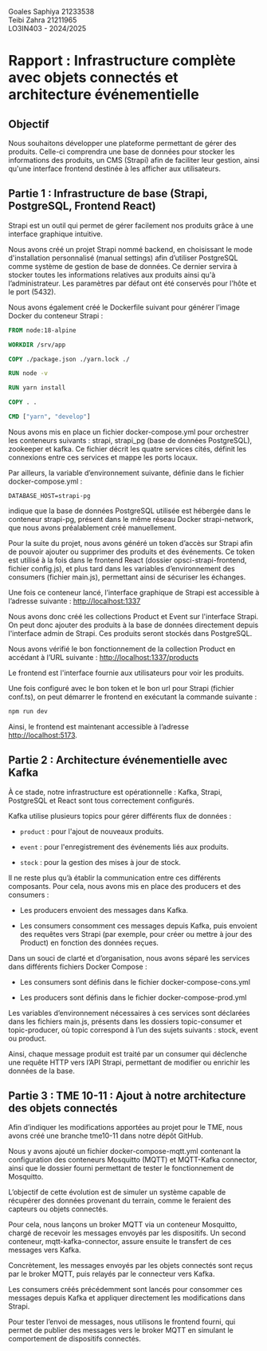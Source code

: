Goales Saphiya 21233538  
Teibi Zahra 21211965  
LO3IN403 \- 2024/2025

# Rapport : Infrastructure complète avec objets connectés et architecture événementielle

## Objectif

Nous souhaitons développer une plateforme permettant de gérer des produits. Celle-ci comprendra une base de données pour stocker les informations des produits, un CMS (Strapi) afin de faciliter leur gestion, ainsi qu'une interface frontend destinée à les afficher aux utilisateurs.

## Partie 1 : Infrastructure de base (Strapi, PostgreSQL, Frontend React)

Strapi est un outil qui permet de gérer facilement nos produits grâce à une interface graphique intuitive.

Nous avons créé un projet Strapi nommé backend, en choisissant le mode d'installation personnalisé (manual settings) afin d’utiliser PostgreSQL comme système de gestion de base de données. Ce dernier servira à stocker toutes les informations relatives aux produits ainsi qu'à l’administrateur. Les paramètres par défaut ont été conservés pour l'hôte et le port (5432).

Nous avons également créé le Dockerfile suivant pour générer l’image Docker du conteneur Strapi :

   ```dockerfile
FROM node:18-alpine

WORKDIR /srv/app

COPY ./package.json ./yarn.lock ./

RUN node -v 

RUN yarn install 

COPY . . 

CMD ["yarn", "develop"]
   ```

Nous avons mis en place un fichier docker-compose.yml pour orchestrer les conteneurs suivants : strapi, strapi\_pg (base de données PostgreSQL), zookeeper et kafka. Ce fichier décrit les quatre services cités, définit les connexions entre ces services et  mappe les ports locaux.

Par ailleurs, la variable d’environnement suivante, définie dans le fichier docker-compose.yml : 

```env
DATABASE_HOST=strapi-pg 
```

indique que la base de données PostgreSQL utilisée est hébergée dans le conteneur strapi-pg, présent dans le même réseau Docker strapi-network, que nous avons préalablement créé manuellement.

Pour la suite du projet, nous avons généré un token d’accès sur Strapi afin de pouvoir ajouter ou supprimer des produits et des événements. Ce token est utilisé à la fois dans le frontend React (dossier opsci-strapi-frontend, fichier config.js), et plus tard dans les variables d’environnement des consumers (fichier main.js), permettant ainsi de sécuriser les échanges.

Une fois ce conteneur lancé, l’interface graphique de Strapi est accessible à l’adresse suivante : [http://localhost:1337](http://localhost:1337)

Nous avons donc créé les collections Product et Event sur l'interface Strapi. On peut donc ajouter des produits à la base de données directement depuis l'interface admin de Strapi. Ces produits seront stockés dans PostgreSQL.

Nous avons vérifié le bon fonctionnement de la collection Product en accédant à l’URL suivante : [http://localhost:1337/products](http://localhost:1337/products)

Le frontend est l'interface fournie aux utilisateurs pour voir les produits. 

Une fois configuré avec le bon token et le bon url pour Strapi (fichier conf.ts), on peut démarrer le frontend en exécutant la commande suivante :

   ```bash
npm run dev
   ```

Ainsi, le frontend est maintenant accessible à l’adresse [http://localhost:5173](http://localhost:5173).

## Partie 2 : Architecture événementielle avec Kafka

À ce stade, notre infrastructure est opérationnelle : Kafka, Strapi, PostgreSQL et React sont tous correctement configurés.

Kafka utilise plusieurs topics pour gérer différents flux de données :

* `product` : pour l'ajout de nouveaux produits.

* `event` : pour l'enregistrement des événements liés aux produits.

* `stock` : pour la gestion des mises à jour de stock.

Il ne reste plus qu’à établir la communication entre ces différents composants. Pour cela, nous avons mis en place des producers et des consumers :

*  Les producers envoient des messages dans Kafka.

* Les consumers consomment ces messages depuis Kafka, puis envoient des requêtes vers Strapi (par exemple, pour créer ou mettre à jour des Product) en fonction des données reçues.

Dans un souci de clarté et d’organisation, nous avons séparé les services dans différents fichiers Docker Compose :

*  Les consumers sont définis dans le fichier docker-compose-cons.yml

* Les producers sont définis dans le fichier docker-compose-prod.yml

Les variables d’environnement nécessaires à ces services sont déclarées dans les fichiers main.js, présents dans les dossiers topic-consumer et topic-producer, où topic correspond à l’un des sujets suivants : stock, event ou product.

Ainsi, chaque message produit est traité par un consumer qui déclenche une requête HTTP vers l’API Strapi, permettant de modifier ou enrichir les données de la base.

## Partie 3 : TME 10-11 : Ajout à notre architecture des objets connectés

Afin d’indiquer les modifications apportées au projet pour le TME, nous avons créé une branche tme10-11 dans notre dépôt GitHub.

Nous y avons ajouté un fichier docker-compose-mqtt.yml contenant la configuration des conteneurs Mosquitto (MQTT) et MQTT-Kafka connector, ainsi que le dossier fourni permettant de tester le fonctionnement de Mosquitto.

L’objectif de cette évolution est de simuler un système capable de récupérer des données provenant du terrain, comme le feraient des capteurs ou objets connectés.

Pour cela, nous lançons un broker MQTT via un conteneur Mosquitto, chargé de recevoir les messages envoyés par les dispositifs. Un second conteneur, mqtt-kafka-connector, assure ensuite le transfert de ces messages vers Kafka.

Concrètement, les messages envoyés par les objets connectés sont reçus par le broker MQTT, puis relayés par le connecteur vers Kafka.

Les consumers créés précédemment sont lancés pour consommer ces messages depuis Kafka et appliquer directement les modifications dans Strapi.

Pour tester l’envoi de messages, nous utilisons le frontend fourni, qui permet de publier des messages vers le broker MQTT en simulant le comportement de dispositifs connectés.
